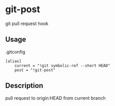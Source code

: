 # git-post

git pull request hook

## Usage

.gitconfig

```gitconfig
[alias]
	current = "!git symbolic-ref --short HEAD"
	post = "!git-post"
```

## Description

pull request to origin:HEAD from current branch
